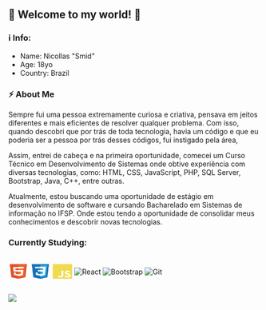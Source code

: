 ## 👋 Welcome to my world! 👋

### ℹ️ Info:
- Name: Nicollas "Smid"
- Age: 18yo
- Country: Brazil

### ⚡ About Me  
Sempre fui uma pessoa extremamente curiosa e criativa, pensava em jeitos diferentes e mais eficientes de resolver qualquer problema. Com isso, quando descobri que por trás de toda tecnologia, havia um código e que eu poderia ser a pessoa por trás desses códigos, fui instigado pela área,

Assim, entrei de cabeça e na primeira oportunidade, comecei um Curso Técnico em Desenvolvimento de Sistemas onde obtive experiência com diversas tecnologias, como: HTML, CSS, JavaScript, PHP, SQL Server, Bootstrap, Java, C++, entre outras.

Atualmente, estou buscando uma oportunidade de estágio em desenvolvimento de software e cursando Bacharelado em Sistemas de informação no IFSP. Onde estou tendo a oportunidade de consolidar meus conhecimentos e descobrir novas tecnologias.

### Currently Studying:
<div style="display: inline_block"><br>
  <img align="center" alt="HTML" height="30px" width="40px" src="https://raw.githubusercontent.com/devicons/devicon/master/icons/html5/html5-original.svg">
  <img align="center" alt="CSS" height="30px" width="40px" src="https://raw.githubusercontent.com/devicons/devicon/master/icons/css3/css3-original.svg">
  <img align="center" alt="Js" height="30px" width="40px" src="https://raw.githubusercontent.com/devicons/devicon/master/icons/javascript/javascript-plain.svg">
  <img align="center" alt="React" width="30px" width="40px" src="https://cdn.jsdelivr.net/gh/devicons/devicon@latest/icons/react/react-original.svg">
  <img align="center" alt="Bootstrap" width="30px" width="40px" src="https://cdn.jsdelivr.net/gh/devicons/devicon@latest/icons/bootstrap/bootstrap-original.svg" >
  <img align="center" alt="Git" width="30px" width="40px" src="https://cdn.jsdelivr.net/gh/devicons/devicon@latest/icons/git/git-original.svg"/>
</div>
  
  ##
 
<div> 
  <a href="https://www.linkedin.com/in/nicollas-smid-838349205" target="_blank"><img src="https://img.shields.io/badge/-LinkedIn-%230077B5?style=for-the-badge&logo=linkedin&logoColor=white" target="_blank"></a> 
</div>
